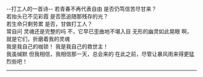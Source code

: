 --打工人的一首诗--
若青春不再代表自由
是否仍笃信苦尽甘来？  
若抬头已不见彩霞
是否愿追随那残存的光？  
若生命只剩劳累
是否，甘做打工人？  
常自问
灵魂还是完整的吗
不，它早已歪曲地不堪入目
无形的幽灵如此晃眼
啊，就是它们，折磨着我的灵魂  
我是我自己的枷锁！
我是我自己的救世主！  
我虽缄默
但我相信，我相信那一天，总会来的
在此之前，尽管让暴风雨来得更猛烈些吧！
-- --